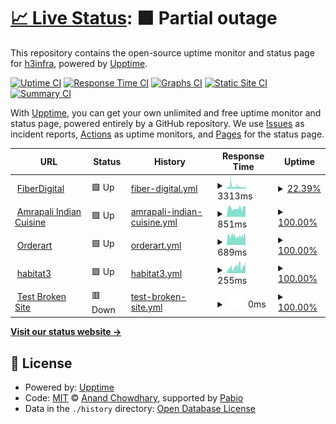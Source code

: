 # [📈 Live Status](https://h3infra.github.io/h3.upptime-monitor): <!--live status--> **🟧 Partial outage**

This repository contains the open-source uptime monitor and status page for [h3infra](https://h3infra.github.io/h3.upptime-monitor), powered by [Upptime](https://github.com/upptime/upptime).

[![Uptime CI](https://github.com/h3infra/h3.upptime-monitor/workflows/Uptime%20CI/badge.svg)](https://github.com/h3infra/h3.upptime-monitor/actions?query=workflow%3A%22Uptime+CI%22)
[![Response Time CI](https://github.com/h3infra/h3.upptime-monitor/workflows/Response%20Time%20CI/badge.svg)](https://github.com/h3infra/h3.upptime-monitor/actions?query=workflow%3A%22Response+Time+CI%22)
[![Graphs CI](https://github.com/h3infra/h3.upptime-monitor/workflows/Graphs%20CI/badge.svg)](https://github.com/h3infra/h3.upptime-monitor/actions?query=workflow%3A%22Graphs+CI%22)
[![Static Site CI](https://github.com/h3infra/h3.upptime-monitor/workflows/Static%20Site%20CI/badge.svg)](https://github.com/h3infra/h3.upptime-monitor/actions?query=workflow%3A%22Static+Site+CI%22)
[![Summary CI](https://github.com/h3infra/h3.upptime-monitor/workflows/Summary%20CI/badge.svg)](https://github.com/h3infra/h3.upptime-monitor/actions?query=workflow%3A%22Summary+CI%22)

With [Upptime](https://upptime.js.org), you can get your own unlimited and free uptime monitor and status page, powered entirely by a GitHub repository. We use [Issues](https://github.com/h3infra/upptime-monitor/issues) as incident reports, [Actions](https://github.com/h3infra/upptime-monitor/actions) as uptime monitors, and [Pages](https://h3infra.github.io/upptime-monitor) for the status page.

<!--start: status pages-->
<!-- This summary is generated by Upptime (https://github.com/upptime/upptime) -->
<!-- Do not edit this manually, your changes will be overwritten -->
<!-- prettier-ignore -->
| URL | Status | History | Response Time | Uptime |
| --- | ------ | ------- | ------------- | ------ |
| <img alt="" src="https://icons.duckduckgo.com/ip3/www.fiber.com.au.ico" height="13"> [FiberDigital](https://www.fiber.com.au/) | 🟩 Up | [fiber-digital.yml](https://github.com/h3infra/upptime-monitor/commits/HEAD/history/fiber-digital.yml) | <details><summary><img alt="Response time graph" src="./graphs/fiber-digital/response-time-week.png" height="20"> 3313ms</summary><br><a href="https://h3infra.github.io/upptime-monitor/history/fiber-digital"><img alt="Response time 3221" src="https://img.shields.io/endpoint?url=https%3A%2F%2Fraw.githubusercontent.com%2Fh3infra%2Fupptime-monitor%2FHEAD%2Fapi%2Ffiber-digital%2Fresponse-time.json"></a><br><a href="https://h3infra.github.io/upptime-monitor/history/fiber-digital"><img alt="24-hour response time 3060" src="https://img.shields.io/endpoint?url=https%3A%2F%2Fraw.githubusercontent.com%2Fh3infra%2Fupptime-monitor%2FHEAD%2Fapi%2Ffiber-digital%2Fresponse-time-day.json"></a><br><a href="https://h3infra.github.io/upptime-monitor/history/fiber-digital"><img alt="7-day response time 3313" src="https://img.shields.io/endpoint?url=https%3A%2F%2Fraw.githubusercontent.com%2Fh3infra%2Fupptime-monitor%2FHEAD%2Fapi%2Ffiber-digital%2Fresponse-time-week.json"></a><br><a href="https://h3infra.github.io/upptime-monitor/history/fiber-digital"><img alt="30-day response time 3221" src="https://img.shields.io/endpoint?url=https%3A%2F%2Fraw.githubusercontent.com%2Fh3infra%2Fupptime-monitor%2FHEAD%2Fapi%2Ffiber-digital%2Fresponse-time-month.json"></a><br><a href="https://h3infra.github.io/upptime-monitor/history/fiber-digital"><img alt="1-year response time 3221" src="https://img.shields.io/endpoint?url=https%3A%2F%2Fraw.githubusercontent.com%2Fh3infra%2Fupptime-monitor%2FHEAD%2Fapi%2Ffiber-digital%2Fresponse-time-year.json"></a></details> | <details><summary><a href="https://h3infra.github.io/upptime-monitor/history/fiber-digital">22.39%</a></summary><a href="https://h3infra.github.io/upptime-monitor/history/fiber-digital"><img alt="All-time uptime 30.96%" src="https://img.shields.io/endpoint?url=https%3A%2F%2Fraw.githubusercontent.com%2Fh3infra%2Fupptime-monitor%2FHEAD%2Fapi%2Ffiber-digital%2Fuptime.json"></a><br><a href="https://h3infra.github.io/upptime-monitor/history/fiber-digital"><img alt="24-hour uptime 0.00%" src="https://img.shields.io/endpoint?url=https%3A%2F%2Fraw.githubusercontent.com%2Fh3infra%2Fupptime-monitor%2FHEAD%2Fapi%2Ffiber-digital%2Fuptime-day.json"></a><br><a href="https://h3infra.github.io/upptime-monitor/history/fiber-digital"><img alt="7-day uptime 22.39%" src="https://img.shields.io/endpoint?url=https%3A%2F%2Fraw.githubusercontent.com%2Fh3infra%2Fupptime-monitor%2FHEAD%2Fapi%2Ffiber-digital%2Fuptime-week.json"></a><br><a href="https://h3infra.github.io/upptime-monitor/history/fiber-digital"><img alt="30-day uptime 30.96%" src="https://img.shields.io/endpoint?url=https%3A%2F%2Fraw.githubusercontent.com%2Fh3infra%2Fupptime-monitor%2FHEAD%2Fapi%2Ffiber-digital%2Fuptime-month.json"></a><br><a href="https://h3infra.github.io/upptime-monitor/history/fiber-digital"><img alt="1-year uptime 30.96%" src="https://img.shields.io/endpoint?url=https%3A%2F%2Fraw.githubusercontent.com%2Fh3infra%2Fupptime-monitor%2FHEAD%2Fapi%2Ffiber-digital%2Fuptime-year.json"></a></details>
| <img alt="" src="https://icons.duckduckgo.com/ip3/www.amrapali.com.au.ico" height="13"> [Amrapali Indian Cuisine](https://www.amrapali.com.au/) | 🟩 Up | [amrapali-indian-cuisine.yml](https://github.com/h3infra/upptime-monitor/commits/HEAD/history/amrapali-indian-cuisine.yml) | <details><summary><img alt="Response time graph" src="./graphs/amrapali-indian-cuisine/response-time-week.png" height="20"> 851ms</summary><br><a href="https://h3infra.github.io/upptime-monitor/history/amrapali-indian-cuisine"><img alt="Response time 851" src="https://img.shields.io/endpoint?url=https%3A%2F%2Fraw.githubusercontent.com%2Fh3infra%2Fupptime-monitor%2FHEAD%2Fapi%2Famrapali-indian-cuisine%2Fresponse-time.json"></a><br><a href="https://h3infra.github.io/upptime-monitor/history/amrapali-indian-cuisine"><img alt="24-hour response time 925" src="https://img.shields.io/endpoint?url=https%3A%2F%2Fraw.githubusercontent.com%2Fh3infra%2Fupptime-monitor%2FHEAD%2Fapi%2Famrapali-indian-cuisine%2Fresponse-time-day.json"></a><br><a href="https://h3infra.github.io/upptime-monitor/history/amrapali-indian-cuisine"><img alt="7-day response time 851" src="https://img.shields.io/endpoint?url=https%3A%2F%2Fraw.githubusercontent.com%2Fh3infra%2Fupptime-monitor%2FHEAD%2Fapi%2Famrapali-indian-cuisine%2Fresponse-time-week.json"></a><br><a href="https://h3infra.github.io/upptime-monitor/history/amrapali-indian-cuisine"><img alt="30-day response time 851" src="https://img.shields.io/endpoint?url=https%3A%2F%2Fraw.githubusercontent.com%2Fh3infra%2Fupptime-monitor%2FHEAD%2Fapi%2Famrapali-indian-cuisine%2Fresponse-time-month.json"></a><br><a href="https://h3infra.github.io/upptime-monitor/history/amrapali-indian-cuisine"><img alt="1-year response time 851" src="https://img.shields.io/endpoint?url=https%3A%2F%2Fraw.githubusercontent.com%2Fh3infra%2Fupptime-monitor%2FHEAD%2Fapi%2Famrapali-indian-cuisine%2Fresponse-time-year.json"></a></details> | <details><summary><a href="https://h3infra.github.io/upptime-monitor/history/amrapali-indian-cuisine">100.00%</a></summary><a href="https://h3infra.github.io/upptime-monitor/history/amrapali-indian-cuisine"><img alt="All-time uptime 100.00%" src="https://img.shields.io/endpoint?url=https%3A%2F%2Fraw.githubusercontent.com%2Fh3infra%2Fupptime-monitor%2FHEAD%2Fapi%2Famrapali-indian-cuisine%2Fuptime.json"></a><br><a href="https://h3infra.github.io/upptime-monitor/history/amrapali-indian-cuisine"><img alt="24-hour uptime 100.00%" src="https://img.shields.io/endpoint?url=https%3A%2F%2Fraw.githubusercontent.com%2Fh3infra%2Fupptime-monitor%2FHEAD%2Fapi%2Famrapali-indian-cuisine%2Fuptime-day.json"></a><br><a href="https://h3infra.github.io/upptime-monitor/history/amrapali-indian-cuisine"><img alt="7-day uptime 100.00%" src="https://img.shields.io/endpoint?url=https%3A%2F%2Fraw.githubusercontent.com%2Fh3infra%2Fupptime-monitor%2FHEAD%2Fapi%2Famrapali-indian-cuisine%2Fuptime-week.json"></a><br><a href="https://h3infra.github.io/upptime-monitor/history/amrapali-indian-cuisine"><img alt="30-day uptime 100.00%" src="https://img.shields.io/endpoint?url=https%3A%2F%2Fraw.githubusercontent.com%2Fh3infra%2Fupptime-monitor%2FHEAD%2Fapi%2Famrapali-indian-cuisine%2Fuptime-month.json"></a><br><a href="https://h3infra.github.io/upptime-monitor/history/amrapali-indian-cuisine"><img alt="1-year uptime 100.00%" src="https://img.shields.io/endpoint?url=https%3A%2F%2Fraw.githubusercontent.com%2Fh3infra%2Fupptime-monitor%2FHEAD%2Fapi%2Famrapali-indian-cuisine%2Fuptime-year.json"></a></details>
| <img alt="" src="https://icons.duckduckgo.com/ip3/www.orderart.com.au.ico" height="13"> [Orderart](https://www.orderart.com.au/) | 🟩 Up | [orderart.yml](https://github.com/h3infra/upptime-monitor/commits/HEAD/history/orderart.yml) | <details><summary><img alt="Response time graph" src="./graphs/orderart/response-time-week.png" height="20"> 689ms</summary><br><a href="https://h3infra.github.io/upptime-monitor/history/orderart"><img alt="Response time 683" src="https://img.shields.io/endpoint?url=https%3A%2F%2Fraw.githubusercontent.com%2Fh3infra%2Fupptime-monitor%2FHEAD%2Fapi%2Forderart%2Fresponse-time.json"></a><br><a href="https://h3infra.github.io/upptime-monitor/history/orderart"><img alt="24-hour response time 681" src="https://img.shields.io/endpoint?url=https%3A%2F%2Fraw.githubusercontent.com%2Fh3infra%2Fupptime-monitor%2FHEAD%2Fapi%2Forderart%2Fresponse-time-day.json"></a><br><a href="https://h3infra.github.io/upptime-monitor/history/orderart"><img alt="7-day response time 689" src="https://img.shields.io/endpoint?url=https%3A%2F%2Fraw.githubusercontent.com%2Fh3infra%2Fupptime-monitor%2FHEAD%2Fapi%2Forderart%2Fresponse-time-week.json"></a><br><a href="https://h3infra.github.io/upptime-monitor/history/orderart"><img alt="30-day response time 683" src="https://img.shields.io/endpoint?url=https%3A%2F%2Fraw.githubusercontent.com%2Fh3infra%2Fupptime-monitor%2FHEAD%2Fapi%2Forderart%2Fresponse-time-month.json"></a><br><a href="https://h3infra.github.io/upptime-monitor/history/orderart"><img alt="1-year response time 683" src="https://img.shields.io/endpoint?url=https%3A%2F%2Fraw.githubusercontent.com%2Fh3infra%2Fupptime-monitor%2FHEAD%2Fapi%2Forderart%2Fresponse-time-year.json"></a></details> | <details><summary><a href="https://h3infra.github.io/upptime-monitor/history/orderart">100.00%</a></summary><a href="https://h3infra.github.io/upptime-monitor/history/orderart"><img alt="All-time uptime 100.00%" src="https://img.shields.io/endpoint?url=https%3A%2F%2Fraw.githubusercontent.com%2Fh3infra%2Fupptime-monitor%2FHEAD%2Fapi%2Forderart%2Fuptime.json"></a><br><a href="https://h3infra.github.io/upptime-monitor/history/orderart"><img alt="24-hour uptime 100.00%" src="https://img.shields.io/endpoint?url=https%3A%2F%2Fraw.githubusercontent.com%2Fh3infra%2Fupptime-monitor%2FHEAD%2Fapi%2Forderart%2Fuptime-day.json"></a><br><a href="https://h3infra.github.io/upptime-monitor/history/orderart"><img alt="7-day uptime 100.00%" src="https://img.shields.io/endpoint?url=https%3A%2F%2Fraw.githubusercontent.com%2Fh3infra%2Fupptime-monitor%2FHEAD%2Fapi%2Forderart%2Fuptime-week.json"></a><br><a href="https://h3infra.github.io/upptime-monitor/history/orderart"><img alt="30-day uptime 100.00%" src="https://img.shields.io/endpoint?url=https%3A%2F%2Fraw.githubusercontent.com%2Fh3infra%2Fupptime-monitor%2FHEAD%2Fapi%2Forderart%2Fuptime-month.json"></a><br><a href="https://h3infra.github.io/upptime-monitor/history/orderart"><img alt="1-year uptime 100.00%" src="https://img.shields.io/endpoint?url=https%3A%2F%2Fraw.githubusercontent.com%2Fh3infra%2Fupptime-monitor%2FHEAD%2Fapi%2Forderart%2Fuptime-year.json"></a></details>
| <img alt="" src="https://icons.duckduckgo.com/ip3/www.habitat3.com.au.ico" height="13"> [habitat3](https://www.habitat3.com.au/) | 🟩 Up | [habitat3.yml](https://github.com/h3infra/upptime-monitor/commits/HEAD/history/habitat3.yml) | <details><summary><img alt="Response time graph" src="./graphs/habitat3/response-time-week.png" height="20"> 255ms</summary><br><a href="https://h3infra.github.io/upptime-monitor/history/habitat3"><img alt="Response time 240" src="https://img.shields.io/endpoint?url=https%3A%2F%2Fraw.githubusercontent.com%2Fh3infra%2Fupptime-monitor%2FHEAD%2Fapi%2Fhabitat3%2Fresponse-time.json"></a><br><a href="https://h3infra.github.io/upptime-monitor/history/habitat3"><img alt="24-hour response time 346" src="https://img.shields.io/endpoint?url=https%3A%2F%2Fraw.githubusercontent.com%2Fh3infra%2Fupptime-monitor%2FHEAD%2Fapi%2Fhabitat3%2Fresponse-time-day.json"></a><br><a href="https://h3infra.github.io/upptime-monitor/history/habitat3"><img alt="7-day response time 255" src="https://img.shields.io/endpoint?url=https%3A%2F%2Fraw.githubusercontent.com%2Fh3infra%2Fupptime-monitor%2FHEAD%2Fapi%2Fhabitat3%2Fresponse-time-week.json"></a><br><a href="https://h3infra.github.io/upptime-monitor/history/habitat3"><img alt="30-day response time 240" src="https://img.shields.io/endpoint?url=https%3A%2F%2Fraw.githubusercontent.com%2Fh3infra%2Fupptime-monitor%2FHEAD%2Fapi%2Fhabitat3%2Fresponse-time-month.json"></a><br><a href="https://h3infra.github.io/upptime-monitor/history/habitat3"><img alt="1-year response time 240" src="https://img.shields.io/endpoint?url=https%3A%2F%2Fraw.githubusercontent.com%2Fh3infra%2Fupptime-monitor%2FHEAD%2Fapi%2Fhabitat3%2Fresponse-time-year.json"></a></details> | <details><summary><a href="https://h3infra.github.io/upptime-monitor/history/habitat3">100.00%</a></summary><a href="https://h3infra.github.io/upptime-monitor/history/habitat3"><img alt="All-time uptime 100.00%" src="https://img.shields.io/endpoint?url=https%3A%2F%2Fraw.githubusercontent.com%2Fh3infra%2Fupptime-monitor%2FHEAD%2Fapi%2Fhabitat3%2Fuptime.json"></a><br><a href="https://h3infra.github.io/upptime-monitor/history/habitat3"><img alt="24-hour uptime 100.00%" src="https://img.shields.io/endpoint?url=https%3A%2F%2Fraw.githubusercontent.com%2Fh3infra%2Fupptime-monitor%2FHEAD%2Fapi%2Fhabitat3%2Fuptime-day.json"></a><br><a href="https://h3infra.github.io/upptime-monitor/history/habitat3"><img alt="7-day uptime 100.00%" src="https://img.shields.io/endpoint?url=https%3A%2F%2Fraw.githubusercontent.com%2Fh3infra%2Fupptime-monitor%2FHEAD%2Fapi%2Fhabitat3%2Fuptime-week.json"></a><br><a href="https://h3infra.github.io/upptime-monitor/history/habitat3"><img alt="30-day uptime 100.00%" src="https://img.shields.io/endpoint?url=https%3A%2F%2Fraw.githubusercontent.com%2Fh3infra%2Fupptime-monitor%2FHEAD%2Fapi%2Fhabitat3%2Fuptime-month.json"></a><br><a href="https://h3infra.github.io/upptime-monitor/history/habitat3"><img alt="1-year uptime 100.00%" src="https://img.shields.io/endpoint?url=https%3A%2F%2Fraw.githubusercontent.com%2Fh3infra%2Fupptime-monitor%2FHEAD%2Fapi%2Fhabitat3%2Fuptime-year.json"></a></details>
| <img alt="" src="https://icons.duckduckgo.com/ip3/thissitedoesnotexist.koj.co.ico" height="13"> [Test Broken Site](https://thissitedoesnotexist.koj.co) | 🟥 Down | [test-broken-site.yml](https://github.com/h3infra/upptime-monitor/commits/HEAD/history/test-broken-site.yml) | <details><summary><img alt="Response time graph" src="./graphs/test-broken-site/response-time-week.png" height="20"> 0ms</summary><br><a href="https://h3infra.github.io/upptime-monitor/history/test-broken-site"><img alt="Response time 0" src="https://img.shields.io/endpoint?url=https%3A%2F%2Fraw.githubusercontent.com%2Fh3infra%2Fupptime-monitor%2FHEAD%2Fapi%2Ftest-broken-site%2Fresponse-time.json"></a><br><a href="https://h3infra.github.io/upptime-monitor/history/test-broken-site"><img alt="24-hour response time 0" src="https://img.shields.io/endpoint?url=https%3A%2F%2Fraw.githubusercontent.com%2Fh3infra%2Fupptime-monitor%2FHEAD%2Fapi%2Ftest-broken-site%2Fresponse-time-day.json"></a><br><a href="https://h3infra.github.io/upptime-monitor/history/test-broken-site"><img alt="7-day response time 0" src="https://img.shields.io/endpoint?url=https%3A%2F%2Fraw.githubusercontent.com%2Fh3infra%2Fupptime-monitor%2FHEAD%2Fapi%2Ftest-broken-site%2Fresponse-time-week.json"></a><br><a href="https://h3infra.github.io/upptime-monitor/history/test-broken-site"><img alt="30-day response time 0" src="https://img.shields.io/endpoint?url=https%3A%2F%2Fraw.githubusercontent.com%2Fh3infra%2Fupptime-monitor%2FHEAD%2Fapi%2Ftest-broken-site%2Fresponse-time-month.json"></a><br><a href="https://h3infra.github.io/upptime-monitor/history/test-broken-site"><img alt="1-year response time 0" src="https://img.shields.io/endpoint?url=https%3A%2F%2Fraw.githubusercontent.com%2Fh3infra%2Fupptime-monitor%2FHEAD%2Fapi%2Ftest-broken-site%2Fresponse-time-year.json"></a></details> | <details><summary><a href="https://h3infra.github.io/upptime-monitor/history/test-broken-site">100.00%</a></summary><a href="https://h3infra.github.io/upptime-monitor/history/test-broken-site"><img alt="All-time uptime 100.00%" src="https://img.shields.io/endpoint?url=https%3A%2F%2Fraw.githubusercontent.com%2Fh3infra%2Fupptime-monitor%2FHEAD%2Fapi%2Ftest-broken-site%2Fuptime.json"></a><br><a href="https://h3infra.github.io/upptime-monitor/history/test-broken-site"><img alt="24-hour uptime 100.00%" src="https://img.shields.io/endpoint?url=https%3A%2F%2Fraw.githubusercontent.com%2Fh3infra%2Fupptime-monitor%2FHEAD%2Fapi%2Ftest-broken-site%2Fuptime-day.json"></a><br><a href="https://h3infra.github.io/upptime-monitor/history/test-broken-site"><img alt="7-day uptime 100.00%" src="https://img.shields.io/endpoint?url=https%3A%2F%2Fraw.githubusercontent.com%2Fh3infra%2Fupptime-monitor%2FHEAD%2Fapi%2Ftest-broken-site%2Fuptime-week.json"></a><br><a href="https://h3infra.github.io/upptime-monitor/history/test-broken-site"><img alt="30-day uptime 100.00%" src="https://img.shields.io/endpoint?url=https%3A%2F%2Fraw.githubusercontent.com%2Fh3infra%2Fupptime-monitor%2FHEAD%2Fapi%2Ftest-broken-site%2Fuptime-month.json"></a><br><a href="https://h3infra.github.io/upptime-monitor/history/test-broken-site"><img alt="1-year uptime 100.00%" src="https://img.shields.io/endpoint?url=https%3A%2F%2Fraw.githubusercontent.com%2Fh3infra%2Fupptime-monitor%2FHEAD%2Fapi%2Ftest-broken-site%2Fuptime-year.json"></a></details>

<!--end: status pages-->

[**Visit our status website →**](https://h3infra.github.io/upptime-monitor)

## 📄 License

- Powered by: [Upptime](https://github.com/upptime/upptime)
- Code: [MIT](./LICENSE) © [Anand Chowdhary](https://anandchowdhary.com), supported by [Pabio](https://pabio.com)
- Data in the `./history` directory: [Open Database License](https://opendatacommons.org/licenses/odbl/1-0/)
